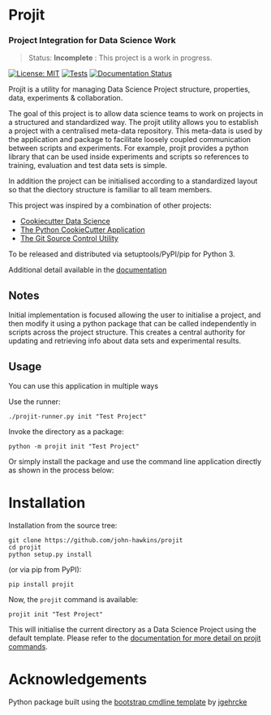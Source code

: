 # Projit
### Project Integration for Data Science Work

> Status: **Incomplete** : This project is a work in progress.

[![License: MIT](https://img.shields.io/badge/License-MIT-yellow.svg)](https://opensource.org/licenses/MIT)
[![Tests](https://github.com/john-hawkins/projit/actions/workflows/python-package.yml/badge.svg)](https://github.com/john-hawkins/projit/actions/workflows/python-package.yml)
[![Documentation Status](https://readthedocs.org/projects/projit/badge/?version=latest)](https://projit.readthedocs.io/en/latest/?badge=latest)
<!--
[![PyPI](https://img.shields.io/pypi/v/projit.svg)](https://pypi.org/project/projit)
-->

Projit is a utility for managing Data Science Project structure, properties,
data, experiments & collaboration.

The goal of this project is to allow data science teams to work on projects in
a structured and standardized way. The projit utility allows you to establish a
project with a centralised meta-data repository. This meta-data is used by the
application and package to facilitate loosely coupled communication between
scripts and experiments.
For example, projit provides a python library that can be used inside
experiments and scripts so references to training, evaluation and test data
sets is simple.

In addition the project can be initialised according to a standardized layout
so that the diectory structure is familiar to all team members.

This project was inspired by a combination of other projects:
* [Cookiecutter Data Science](https://drivendata.github.io/cookiecutter-data-science/)
* [The Python CookieCutter Application](https://cookiecutter.readthedocs.io/)
* [The Git Source Control Utility]()

To be released and distributed via setuptools/PyPI/pip for Python 3.

Additional detail available in the [documentation](https://projit.readthedocs.io)


## Notes

Initial implementation is focused allowing the user to initialise a project,
and then modify it using a python package that can be called independently in
scripts across the project structure. This creates a central authority for
updating and retrieving info about data sets and experimental results.

## Usage

You can use this application in multiple ways

Use the runner:

```
./projit-runner.py init "Test Project"
```

Invoke the directory as a package:

```
python -m projit init "Test Project"
```

Or simply install the package and use the command line application directly
as shown in the process below:

# Installation

Installation from the source tree:

```
git clone https://github.com/john-hawkins/projit
cd projit
python setup.py install
```

(or via pip from PyPI):

```
pip install projit
```

Now, the ``projit`` command is available:

```
projit init "Test Project"
```

This will initialise the current directory as a Data Science Project using the
default template. Please refer to the
[documentation for more detail on projit commands](https://projit.readthedocs.io).

# Acknowledgements

Python package built using the
[bootstrap cmdline template](https://github.com/jgehrcke/python-cmdline-bootstrap)
 by [jgehrcke](https://github.com/jgehrcke)


